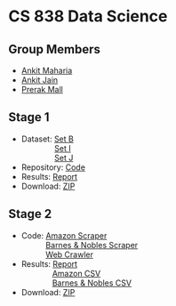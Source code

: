 CS 838 Data Science
=====================

Group Members
---------------------
* [Ankit Maharia](https://www.linkedin.com/in/ankitmaharia/)
* [Ankit Jain](https://www.linkedin.com/in/ajain64/)
* [Prerak Mall](https://www.linkedin.com/in/prerak-mall-a7982b43/)

Stage 1
-----------------------
* Dataset: [Set B](https://gitlab.com/Maharia/StageOne/tree/master/data/B)
<br />&nbsp;&nbsp;&nbsp;&nbsp;&nbsp;&nbsp;&nbsp;&nbsp;&nbsp;&nbsp;&nbsp;&nbsp;&nbsp;&nbsp;
           [Set I](https://gitlab.com/Maharia/StageOne/tree/master/data/I)
<br />&nbsp;&nbsp;&nbsp;&nbsp;&nbsp;&nbsp;&nbsp;&nbsp;&nbsp;&nbsp;&nbsp;&nbsp;&nbsp;&nbsp;
           [Set J](https://gitlab.com/Maharia/StageOne/tree/master/data/J)
* Repository: [Code](https://gitlab.com/Maharia/StageOne/tree/master)
* Results: [Report](https://gitlab.com/Maharia/StageOne/blob/master/CS838-DataScience.pdf)
* Download: [ZIP](https://gitlab.com/Maharia/StageOne/repository/master/archive.zip)

Stage 2
-----------------------
* Code:    [Amazon Scraper]()
<br />&nbsp;&nbsp;&nbsp;&nbsp;&nbsp;&nbsp;&nbsp;&nbsp;&nbsp;&nbsp;
           [Barnes & Nobles Scraper](https://gitlab.com/prerakmall/Stage-Two/tree/master)
<br />&nbsp;&nbsp;&nbsp;&nbsp;&nbsp;&nbsp;&nbsp;&nbsp;&nbsp;&nbsp;
           [Web Crawler]()
* Results: [Report](https://github.com/prerakmall/CS838-DataScience/blob/master/CS838-DataScience-Stage2.pdf)
<br />&nbsp;&nbsp;&nbsp;&nbsp;&nbsp;&nbsp;&nbsp;&nbsp;&nbsp;&nbsp;&nbsp;&nbsp;&nbsp;
           [Amazon CSV]()
<br />&nbsp;&nbsp;&nbsp;&nbsp;&nbsp;&nbsp;&nbsp;&nbsp;&nbsp;&nbsp;&nbsp;&nbsp;&nbsp;
           [Barnes & Nobles CSV](https://gitlab.com/prerakmall/Stage-Two/blob/master/source2.csv?expanded=true&viewer=simple)
* Download: [ZIP]()
